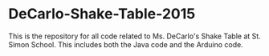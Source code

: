 # DeCarlo-Shake-Table-2015
This is the repository for all code related to Ms. DeCarlo's Shake Table at St. Simon School. This includes both the Java code and the Arduino code.
